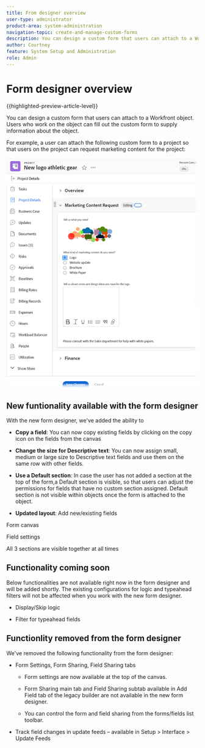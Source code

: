```yaml
---
title: From designer overview
user-type: administrator
product-area: system-administration
navigation-topic: create-and-manage-custom-forms
description: You can design a custom form that users can attach to a Workfront object. Users who work on the object can fill out the custom form to supply information about the object.
author: Courtney
feature: System Setup and Administration
role: Admin
---
```

# Form designer overview

{{highlighted-preview-article-level}}

You can design a custom form that users can attach to a Workfront object. Users who work on the object can fill out the custom form to supply information about the object.

For example, a user can attach the following custom form to a project so that users on the project can request marketing content for the project:

![](assets/see-image-details-page.png)

## New funtionality available with the form designer

With the new form designer, we've added the ability to 

* **Copy a field**: You can now copy existing fields by clicking on the copy icon on the fields from the canvas 

* **Change the size for Descriptive text**: You can now assign small, medium or large size to Descriptive text fields and use them on the same row with other fields. 

* **Use a Default section**: In case the user has not added a section at the top of the form,a Default section is visible, so that users can adjust the permissions for fields that have no custom section assigned. Default section is not visible within objects once the form is attached to the object.  

* **Updated layout**: Add new/existing fields 

Form canvas 

Field settings 

All 3 sections are visible together at all times

## Functionality coming soon

Below functionalities are not available right now in the form designer and will be added shortly. The existing configurations for logic and typeahead filters will not be affected when you work with the new form designer.  

* Display/Skip logic  

* Filter for typeahead fields 

## Functionlity removed from the form designer

We've removed the following functionality from the form designer:

* Form Settings, Form Sharing, Field Sharing tabs  

    * Form settings are now available at the top of the canvas. 

    * Form Sharing main tab and Field Sharing subtab available in Add Field tab of the legacy builder are not available in the new form designer.  

    * You can control the form and field sharing from the forms/fields list toolbar.  

* Track field changes in update feeds – available in Setup > Interface > Update Feeds 